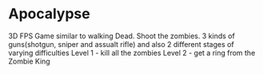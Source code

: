 # Apocalypse
3D FPS Game similar to walking Dead. Shoot the zombies. 3 kinds of guns(shotgun, sniper and assualt rifle) and also 2 different stages of varying difficulties
Level 1 - kill all the zombies
Level 2 - get a ring from the Zombie King
